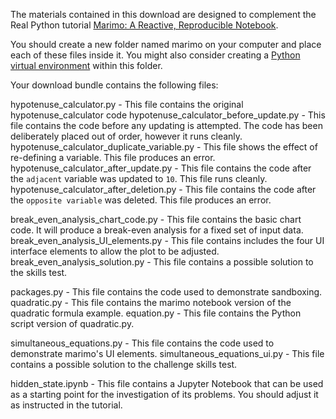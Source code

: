 The materials contained in this download are designed to complement the Real Python tutorial [Marimo: A Reactive, Reproducible Notebook](https://realpython.com/marimo-notebook-reactive-reproducible/).

You should create a new folder named marimo on your computer and place each of these files inside it. You might also consider creating a [Python virtual environment](https://realpython.com/python-virtual-environments-a-primer/) within this folder.

Your download bundle contains the following files:

hypotenuse_calculator.py                      - This file contains the original hypotenuse_calculator code
hypotenuse_calculator_before_update.py        - This file contains the code before any updating is attempted.  The code has been deliberately placed out of order, however it runs cleanly.
hypotenuse_calculator_duplicate_variable.py   - This file shows the effect of re-defining a variable. This file produces an error.
hypotenuse_calculator_after_update.py         - This file contains the code after the `adjacent` variable was updated to `10`. This file runs cleanly.
hypotenuse_calculator_after_deletion.py       - This file contains the code after the `opposite variable` was deleted. This file produces an error.

break_even_analysis_chart_code.py             - This file contains the basic chart code.  It will produce a break-even analysis for a fixed set of input data.
break_even_analysis_UI_elements.py            - This file contains includes the four UI interface elements to allow the plot to be adjusted. 
break_even_analysis_solution.py               - This file contains a possible solution to the skills test. 

packages.py    - This file contains the code used to demonstrate sandboxing.
quadratic.py   - This file contains the marimo notebook version of the quadratic formula example.
equation.py    - This file contains the Python script version of quadratic.py.

simultaneous_equations.py     - This file contains the code used to demonstrate marimo's UI elements.
simultaneous_equations_ui.py  - This file contains a possible solution to the challenge skills test.

hidden_state.ipynb - This file contains a Jupyter Notebook that can be used as a starting point for the investigation of its problems. You should adjust it as instructed in the tutorial. 
